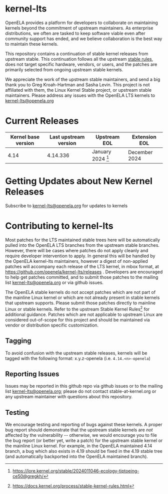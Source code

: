 # kernel-lts

OpenELA provides a platform for developers to collaborate on maintaining kernels beyond 
the commitment of upstream maintainers. As enterprise distributions, we often are tasked 
to keep software viable even after community support has ended, and we believe 
collaboration is the best way to maintain these kernels. 

This repository contains a continuation of stable kernel releases from upstream stable. This continuation follows all the upstream [stable rules](https://www.kernel.org/doc/html/latest/process/stable-kernel-rules.html), does not target specific hardware, vendors, or users, and the patches are primarily selected from ongoing upstream stable kernels.

We appreciate the work of the upstream stable maintainers, and send a big thank you to Greg Kroah-Hartman and Sasha Levin. This project is not affiliated with them, the Linux Kernel Stable project, or upstream stable maintainers. Please address any issues with the OpenELA LTS kernels to kernel-lts@openela.org

# Current Releases

| Kernel base version | Last upstream version | Upstream EOL      | Extension EOL |
| ------------------- | --------------------- | ----------------- | ------------- |
| 4.14                | 4.14.336              | January 2024 [^2] | December 2024 |

# Getting Updates about New Kernel Releases

Subscribe to kernel-lts@openela.org for updates to kernels 

# Contributing to kernel-lts

Most patches for the LTS maintained stable trees here will be automatically pulled into the OpenELA LTS branches from the upstream stable branches.
However, there will be cases where patches do not apply cleanly and require developer intervention to apply. In general this will be handled 
by the OpenELA kernel-lts maintainers, however a digest of non-applied patches will accompany each release of the LTS kernel, in mbox format,
at https://github.com/openela/kernel-lts/releases .
Developers are encouraged to help get patches committed, and to submit those patches to the mailing list kernel-lts@openela.org or via github issues.

The OpenELA stable kernels do not accept patches which are not part of the mainline Linux kernel or which are not already present in stable kernels that upstream supports. Please submit those patches directly to mainline Linux or stable kernels. Refer to the upstream Stable Kernel Rules[^1] for additional guidance. Patches which are not applicable to upstream Linux are considered out-of-scope for this project and should be maintained via vendor or distribution specific customization.

## Tagging

To avoid confusion with the upstream stable releases, kernels will be tagged with the following format: x.y.z-openela (i.e. `4.14.<n>-openela`)

## Reporting Issues

Issues may be reported in this github repo via github issues or to the mailing list kernel-lts@openela.org; please do not contact stable-at-kernel.org or any upstream maintainer with questions about this repository.

## Testing 

We encourage testing and reporting of bugs against these kernels. A proper bug report should demonstrate that the upstream stable kernels are _not_ affected by the vulnerability -- otherwise, we would encourage you to file the bug report (or better yet, write a patch) for the upstream stable kernel or the mainline Linux kernel. For example, in the OpenELA maintained 4.14 branch, a bug which also exists in 4.19 should be fixed in the 4.19 stable tree (and automatically backported into the OpenELA maintained branch).





[^1]: <https://docs.kernel.org/process/stable-kernel-rules.html>
[^2]: <https://lore.kernel.org/stable/2024011046-ecology-tiptoeing-ce50@gregkh/>



